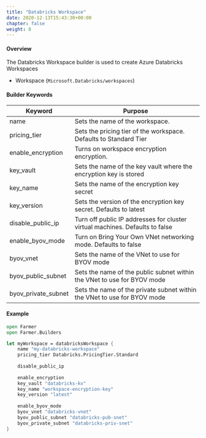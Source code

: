 ```yaml
---
title: "Databricks Workspace"
date: 2020-12-13T15:43:30+00:00
chapter: false
weight: 8
---
```


#### Overview
The Databricks Workspace builder is used to create Azure Databricks Workspaces

* Workspace (`Microsoft.Databricks/workspaces`)

#### Builder Keywords
| Keyword | Purpose |
|-|-|
| name | Sets the name of the workspace. |
| pricing_tier | Sets the pricing tier of the workspace. Defaults to Standard Tier |
| enable_encryption | Turns on workspace encryption encryption. |
| key_vault | Sets the name of the key vault where the encryption key is stored |
| key_name | Sets the name of the encryption key secret|
| key_version | Sets the version of the encryption key secret. Defaults to latest |
| disable_public_ip | Turn off public IP addresses for cluster virtual machines. Defaults to false|
| enable_byov_mode | Turn on Bring Your Own VNet networking mode. Defaults to false |
| byov_vnet | Sets the name of the VNet to use for BYOV mode |
| byov_public_subnet | Sets the name of the public subnet within the VNet to use for BYOV mode |
| byov_private_subnet | Sets the name of the private subnet within the VNet to use for BYOV mode |

#### Example
```fsharp
open Farmer
open Farmer.Builders

let myWorkspace = databricksWorkspace {
    name "my-databricks-workspace"
    pricing_tier Databricks.PricingTier.Standard
    
    disable_public_ip
    
    enable_encryption
    key_vault "databricks-kv"
    key_name "workspace-encryption-key"
    key_version "latest"
    
    enable_byov_mode
    byov_vnet "databricks-vnet"
    byov_public_subnet "databricks-pub-snet"
    byov_private_subnet "databricks-priv-snet"
}
```